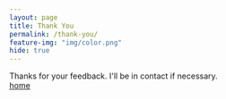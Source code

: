 ```yaml
---
layout: page
title: Thank You
permalink: /thank-you/
feature-img: "img/color.png"
hide: true
---
```


Thanks for your feedback. I'll be in contact if necessary.
<br>
<a href= link>home</a>